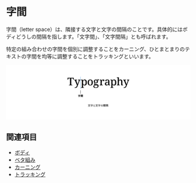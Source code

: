 # 字間

字間（letter space）は、隣接する文字と文字の間隔のことです。具体的にはボディどうしの間隔を指します。「文字間」、「文字間隔」とも呼ばれます。

特定の組み合わせの字間を個別に調整することをカーニング、ひとまとまりのテキストの字間を均等に調整することをトラッキングといいます。

![文字と文字の間隔](../images/letter-space.png)

## 関連項目

- [ボディ](./body.md)
- [ベタ組み](./betagumi.md)
- [カーニング](./kerning.md)
- [トラッキング](./tracking.md)
